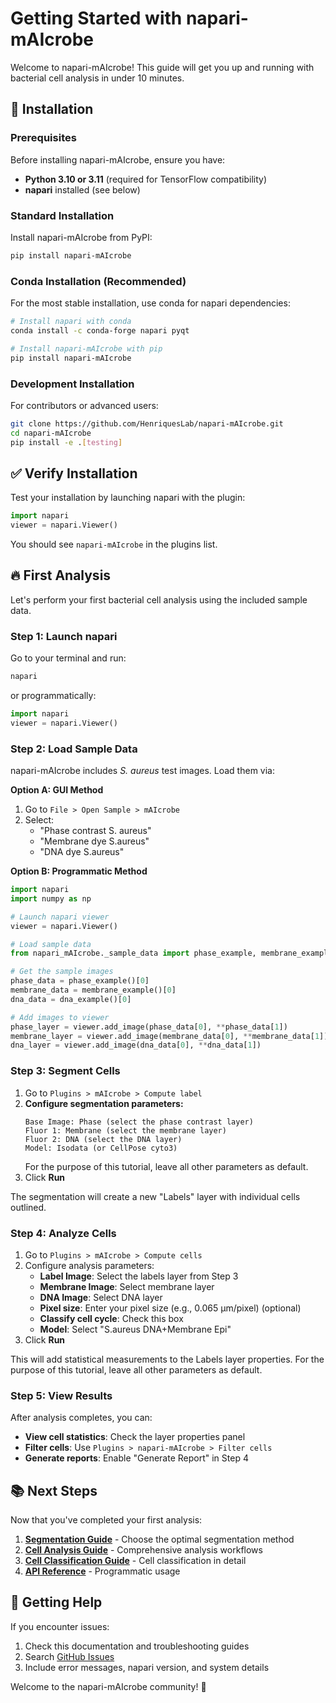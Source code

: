 # Getting Started with napari-mAIcrobe

Welcome to napari-mAIcrobe! This guide will get you up and running with bacterial cell analysis in under 10 minutes.

## 🚀 Installation

### Prerequisites

Before installing napari-mAIcrobe, ensure you have:

- **Python 3.10 or 3.11** (required for TensorFlow compatibility)
- **napari** installed (see below)

### Standard Installation

Install napari-mAIcrobe from PyPI:

```bash
pip install napari-mAIcrobe
```

### Conda Installation (Recommended)

For the most stable installation, use conda for napari dependencies:

```bash
# Install napari with conda
conda install -c conda-forge napari pyqt

# Install napari-mAIcrobe with pip
pip install napari-mAIcrobe
```

### Development Installation

For contributors or advanced users:

```bash
git clone https://github.com/HenriquesLab/napari-mAIcrobe.git
cd napari-mAIcrobe
pip install -e .[testing]
```

## ✅ Verify Installation

Test your installation by launching napari with the plugin:

```python
import napari
viewer = napari.Viewer()
```

You should see `napari-mAIcrobe` in the plugins list.

## 🔥 First Analysis

Let's perform your first bacterial cell analysis using the included sample data.

### Step 1: Launch napari

Go to your terminal and run:

```bash   
napari
```

or programmatically:

```python
import napari
viewer = napari.Viewer()
```

### Step 2: Load Sample Data

napari-mAIcrobe includes _S. aureus_ test images. Load them via:

**Option A: GUI Method**
1. Go to `File > Open Sample > mAIcrobe`
2. Select:
   - "Phase contrast S. aureus"
   - "Membrane dye S.aureus"  
   - "DNA dye S.aureus"

**Option B: Programmatic Method**

```python
import napari
import numpy as np

# Launch napari viewer
viewer = napari.Viewer()

# Load sample data
from napari_mAIcrobe._sample_data import phase_example, membrane_example, dna_example

# Get the sample images
phase_data = phase_example()[0]
membrane_data = membrane_example()[0]  
dna_data = dna_example()[0]

# Add images to viewer
phase_layer = viewer.add_image(phase_data[0], **phase_data[1])
membrane_layer = viewer.add_image(membrane_data[0], **membrane_data[1])
dna_layer = viewer.add_image(dna_data[0], **dna_data[1])
```

### Step 3: Segment Cells

1. Go to `Plugins > mAIcrobe > Compute label`
2. **Configure segmentation parameters:**
   ```
   Base Image: Phase (select the phase contrast layer)
   Fluor 1: Membrane (select the membrane layer)
   Fluor 2: DNA (select the DNA layer)
   Model: Isodata (or CellPose cyto3)
   ```
   For the purpose of this tutorial, leave all other parameters as default.
3. Click **Run**

The segmentation will create a new "Labels" layer with individual cells outlined.

### Step 4: Analyze Cells

1. Go to `Plugins > mAIcrobe > Compute cells`
2. Configure analysis parameters:
   - **Label Image**: Select the labels layer from Step 3
   - **Membrane Image**: Select membrane layer
   - **DNA Image**: Select DNA layer  
   - **Pixel size**: Enter your pixel size (e.g., 0.065 μm/pixel) (optional)
   - **Classify cell cycle**: Check this box
   - **Model**: Select "S.aureus DNA+Membrane Epi"
3. Click **Run**

This will add statistical measurements to the Labels layer properties. For the purpose of this tutorial, leave all other parameters as default.

### Step 5: View Results

After analysis completes, you can:

- **View cell statistics**: Check the layer properties panel
- **Filter cells**: Use `Plugins > napari-mAIcrobe > Filter cells`
- **Generate reports**: Enable "Generate Report" in Step 4


## 📚 Next Steps

Now that you've completed your first analysis:

1. **[Segmentation Guide](segmentation-guide.md)** - Choose the optimal segmentation method
2. **[Cell Analysis Guide](cell-analysis.md)** - Comprehensive analysis workflows
3. **[Cell Classification Guide](cell-classification.md)** - Cell classification in detail
4. **[API Reference](../api/api-reference.md)** - Programmatic usage

## 🤝 Getting Help

If you encounter issues:

1. Check this documentation and troubleshooting guides
2. Search [GitHub Issues](https://github.com/HenriquesLab/napari-mAIcrobe/issues)
4. Include error messages, napari version, and system details

Welcome to the napari-mAIcrobe community! 🔬